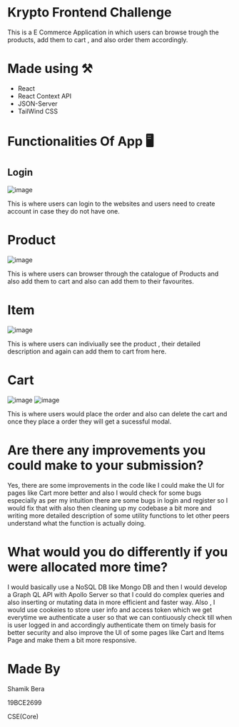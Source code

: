 # Krypto Frontend Challenge

This is a E Commerce Application in which users can browse trough the products, add them to cart , and also order them accordingly.

# Made using ⚒️
- React 
- React Context API
- JSON-Server
- TailWind CSS

# Functionalities Of App 🖥️

## Login 
![image](https://user-images.githubusercontent.com/64892076/181856777-6aff7eea-db8c-4b28-859b-93d1158b7055.png)

This is where users can login to the websites and users need to create account in case they do not have one.

# Product 
![image](https://user-images.githubusercontent.com/64892076/181856922-5eba8c08-e6be-4410-8cbd-f0816777dc8c.png)

This is where users can browser through the catalogue of Products and also add them to cart and also can add them to their favourites.

# Item
![image](https://user-images.githubusercontent.com/64892076/181856977-f14079ef-db47-4b80-bff0-111f26075a61.png)


This is where users can indiviually see the product , their detailed description and again can add them to cart from here.

# Cart 
![image](https://user-images.githubusercontent.com/64892076/181857108-2668c23d-180c-45b9-9c5d-89e21ca18c1c.png)
![image](https://user-images.githubusercontent.com/64892076/181857179-aee21868-c329-4672-afe2-27bf4d05a7c1.png)

This is where users would place the order and also can delete the cart and once they place a order they will get a sucessful modal.

# Are there any improvements you could make to your submission?
Yes, there are some improvements in the code like I could make the UI for pages like Cart more better and also I would check for some bugs especially as per my intuition there are some bugs in login and register so I would fix that with also then cleaning up my codebase a bit more and writing more detailed description of some utility functions to let other peers understand what the function is actually doing.

# What would you do differently if you were allocated more time?
I would basically use a NoSQL DB like Mongo DB and then I would develop a Graph QL API with Apollo Server so that I could do complex queries and also inserting or mutating data in more efficient and faster way. Also , I would use cookeies to store user info and access token which we get everytime we authenticate a user so that we can contiuously check till when is user logged in and accordingly authenticate them on timely basis for better security and also improve the UI of some pages like Cart and Items Page and make them a bit more responsive.

# Made By

Shamik Bera

19BCE2699

CSE(Core)
